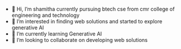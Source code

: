 - 👋 Hi, I’m shamitha currently pursuing btech cse from cmr college of engineering and technology
- 👀 I’m interested in finding web solutions and started to explore generative AI
- 🌱 I’m currently learning Generative AI
- 💞️ I’m looking to collaborate on developing web solutions

